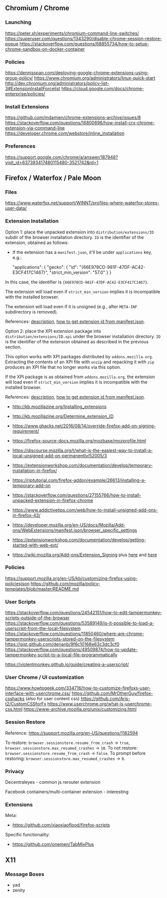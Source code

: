 ## Chromium / Chrome

### Launching

https://peter.sh/experiments/chromium-command-line-switches/
https://superuser.com/questions/1343290/disable-chrome-session-restore-popup
https://stackoverflow.com/questions/68855734/how-to-setup-chrome-sandbox-on-docker-container

### Policies

https://dennisspan.com/deploying-google-chrome-extensions-using-group-policy/
https://www.chromium.org/administrators/linux-quick-start
http://dev.chromium.org/administrators/policy-list-3#ExtensionInstallForcelist
https://cloud.google.com/docs/chrome-enterprise/policies/

### Install Extensions

https://github.com/mdamien/chrome-extensions-archive/issues/8
https://stackoverflow.com/questions/16800696/how-install-crx-chrome-extension-via-command-line
https://developer.chrome.com/webstore/inline_installation

### Preferences

https://support.google.com/chrome/a/answer/187948?visit_id=637393417480115480-3521742&rd=1


## Firefox / Waterfox / Pale Moon

### Files

https://www.waterfox.net/support/WINNT/profiles-where-waterfox-stores-user-data/

### Extension Installation

Option 1: place the unpacked extension into `distribution/extensions/ID`
subdir of the browser installation directory. `ID` is the identifier of
the extension, obtained as follows:

- If the extension has a `manifest.json`, it'll be under `applications` key,
e.g.:

    "applications": {
      "gecko": {
        "id": "{66E978CD-981F-47DF-AC42-E3CF417C1467}",
        "strict_min_version": "57.0"
      }
    }

In this case, the identifier is `{66E978CD-981F-47DF-AC42-E3CF417C1467}`.

The extension will load even if `strict_min_version` implies it is
incompatible with the installed browser.

The extension will load even if it is unsigned (e.g., after `META-INF`
subdirectory is removed).

References:
[description](https://support.mozilla.org/en-US/kb/deploying-firefox-with-extensions),
[how to get extension id from manifest.json](https://developer.mozilla.org/en-US/docs/Mozilla/Add-ons/WebExtensions/manifest.json/browser_specific_settings).

Option 2: place the XPI extension package into `distribution/extensions/ID.xpi`
under the browser installation directory. `ID` is the identifier of the
extension obtained as described in the previous section.

This option works with XPI packages distributed by `addons.mozilla.org`.
Extracting the contents of an XPI file with `unzip` and repacking it with `zip`
produces an XPI file that no longer works via this option.

If the XPI package is as obtained from `addons.mozilla.org`, the extension
will load even if `strict_min_version` implies it is incompatible with
the installed browser.

References:
[description](https://support.mozilla.org/en-US/kb/deploying-firefox-with-extensions),
[how to get extension id from manifest.json](https://developer.mozilla.org/en-US/docs/Mozilla/Add-ons/WebExtensions/manifest.json/browser_specific_settings).

- http://kb.mozillazine.org/Installing_extensions
- http://kb.mozillazine.org/Determine_extension_ID
- https://www.ghacks.net/2016/08/14/override-firefox-add-on-signing-requirement/
- https://firefox-source-docs.mozilla.org/mozbase/mozprofile.html
- https://discourse.mozilla.org/t/what-is-the-easiest-way-to-install-a-local-unsigned-add-on-permanently/52005/3
- https://extensionworkshop.com/documentation/develop/temporary-installation-in-firefox/
- https://riptutorial.com/firefox-addon/example/26613/installing-a-temporary-add-on
- https://stackoverflow.com/questions/27155766/how-to-install-unpacked-extension-in-firefox-chrome
- https://www.addictivetips.com/web/how-to-install-unsigned-add-ons-in-firefox-43/
- https://developer.mozilla.org/en-US/docs/Mozilla/Add-ons/WebExtensions/manifest.json/browser_specific_settings
- https://extensionworkshop.com/documentation/develop/getting-started-with-web-ext/

- https://wiki.mozilla.org/Add-ons/Extension_Signing
plus [here](https://addons-server.readthedocs.io/en/latest/topics/api/signing.html)
and [here](https://github.com/mozilla/sign-addon)

### Policies

https://support.mozilla.org/en-US/kb/customizing-firefox-using-policiesjson
https://github.com/mozilla/policy-templates/blob/master/README.md

### User Scripts

https://stackoverflow.com/questions/24542151/how-to-edit-tampermonkey-scripts-outside-of-the-browser
https://stackoverflow.com/questions/53589149/is-it-possible-to-load-a-userscript-from-the-local-filesystem
https://stackoverflow.com/questions/11850460/where-are-chrome-tampermonkey-userscripts-stored-on-the-filesystem
https://gist.github.com/derjanb/9f6c10168e63c3dc3cf0
https://stackoverflow.com/questions/49509874/how-to-update-tampermonkey-script-to-a-local-file-programmatically

https://violentmonkey.github.io/guide/creating-a-userscript/

### User Chrome / UI customization

https://www.howtogeek.com/334716/how-to-customize-firefoxs-user-interface-with-userchrome.css/
https://github.com/MrOtherGuy/firefox-csshacks (also for user content css)
https://github.com/Aris-t2/CustomCSSforFx
https://www.userchrome.org/what-is-userchrome-css.html
https://www-archive.mozilla.org/unix/customizing.html

### Session Restore

Reference: https://support.mozilla.org/en-US/questions/1182594

To restore: `browser.sessionstore.resume_from_crash` -> `true`,
`browser.sessionstore.max_resumed_crashes` -> `10`.
To not restore: `browser.sessionstore.resume_from_crash` -> `false`.
To prompt before restoring: `browser.sessionstore.max_resumed_crashes` -> `0`.

### Privacy

Decentraleyes - common js rerouter extension

Facebook containers/multi-container extension - interesting

### Extensions

Meta:

- https://github.com/xiaoxiaoflood/firefox-scripts

Specific functionality:

- https://github.com/onemen/TabMixPlus

## X11

### Message Boxes

- yad
- zenity
